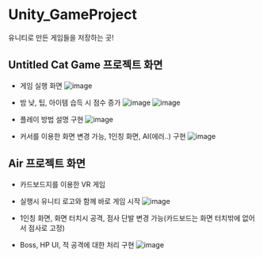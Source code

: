 # Unity_GameProject
유니티로 만든 게임들을 저장하는 곳!


## Untitled Cat Game 프로젝트 화면
- 게임 실행 화면
![image](https://user-images.githubusercontent.com/67461878/141648374-19ec641c-dbe9-48ce-a6eb-bef2d2480bb8.png)

- 밤 낮, 팁, 아이템 습득 시 점수 증가
![image](https://user-images.githubusercontent.com/67461878/141648388-587b49e4-c087-4905-9e66-f1c8030f5275.png)
![image](https://user-images.githubusercontent.com/67461878/141648417-192e9b66-9e9b-4684-a67c-ad435b5ff225.png)

- 플레이 방법 설명 구현
![image](https://user-images.githubusercontent.com/67461878/141648461-deaf8084-0560-44d0-ba39-081283420e59.png)

- 커서를 이용한 화면 변경 가능, 1인칭 화면, AI(에러..) 구현
![image](https://user-images.githubusercontent.com/67461878/141648489-a3ebf0fc-db36-45d0-92d9-d61fd194cc50.png)


## Air 프로젝트 화면
- 카드보드지를 이용한 VR 게임
- 실행시 유니티 로고와 함께 바로 게임 시작
![image](https://user-images.githubusercontent.com/67461878/141648909-3b165c10-0ad7-4613-8f2c-14e668251039.png)

- 1인칭 화면, 화면 터치시 공격, 점사 단발 변경 가능(카드보드는 화면 터치밖에 없어서 점사로 고정)
- Boss, HP UI, 적 공격에 대한 처리 구현
![image](https://user-images.githubusercontent.com/67461878/141648963-f3878f65-ee88-4f26-b1e0-bf6edc5bf66e.png)
